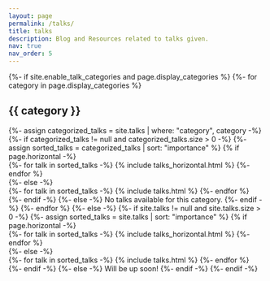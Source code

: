 ```yaml
---
layout: page
permalink: /talks/
title: talks
description: Blog and Resources related to talks given.
nav: true
nav_order: 5
---
```

<!-- pages/talks.md -->

<div class="talks">
  {%- if site.enable_talk_categories and page.display_categories %}
    <!-- Display categorized talks -->
    {%- for category in page.display_categories %}
      <h2 class="category">{{ category }}</h2>
      {%- assign categorized_talks = site.talks | where: "category", category -%}
      {%- if categorized_talks != null and categorized_talks.size > 0 -%}
        {%- assign sorted_talks = categorized_talks | sort: "importance" %}
        <!-- Generate cards for each talk -->
        {% if page.horizontal -%}
          <div class="container">
            <div class="row row-cols-2">
              {%- for talk in sorted_talks -%}
                {% include talks_horizontal.html %}
              {%- endfor %}
            </div>
          </div>
        {%- else -%}
          <div class="grid">
            {%- for talk in sorted_talks -%}
              {% include talks.html %}
            {%- endfor %}
          </div>
        {%- endif -%}
      {%- else -%}
        <!-- Handle case where there are no talks in this category -->
        No talks available for this category.
      {%- endif -%}
    {%- endfor %}
  {%- else -%}
    <!-- Display talks without categories -->
    {%- if site.talks != null and site.talks.size > 0 -%}
      {%- assign sorted_talks = site.talks | sort: "importance" %}
      <!-- Generate cards for each talk -->
      {% if page.horizontal -%}
        <div class="container">
          <div class="row row-cols-2">
            {%- for talk in sorted_talks -%}
              {% include talks_horizontal.html %}
            {%- endfor %}
          </div>
        </div>
      {%- else -%}
        <div class="grid">
          {%- for talk in sorted_talks -%}
            {% include talks.html %}
          {%- endfor %}
        </div>
      {%- endif -%}
    {%- else -%}
      <!-- Handle case where there are no talks at all -->
      Will be up soon! 
    {%- endif -%}
  {%- endif -%}
</div>
